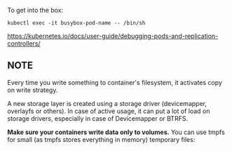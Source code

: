 To get into the box:

`kubectl exec -it busybox-pod-name -- /bin/sh`


https://kubernetes.io/docs/user-guide/debugging-pods-and-replication-controllers/

NOTE
----

Every time you write something to container's filesystem, it activates copy on write strategy.

A new storage layer is created using a storage driver (devicemapper, overlayfs or others). In case of active usage, it can put a lot of load on storage drivers, especially in case of Devicemapper or BTRFS.

**Make sure your containers write data only to volumes.** You can use tmpfs for small (as tmpfs stores everything in memory) temporary files:
